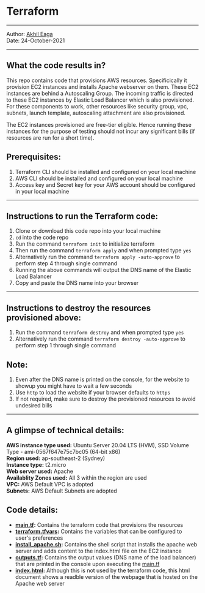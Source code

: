 # Terraform 
---

Author: [Akhil Eaga](https://github.com/Akhil-Eaga)  
Date: 24-October-2021

---

## What the code results in?
This repo contains code that provisions AWS resources. Specificically it provision EC2 instances and installs Apache webserver on them. These EC2 instances are behind a Autoscaling Group. The incoming traffic is directed to these EC2 instances by Elastic Load Balancer which is also provisioned. For these components to work, other resources like security group, vpc, subnets, launch template, autoscaling attachment are also provisioned.  

The EC2 instances provisioned are free-tier eligible. Hence running these instances for the purpose of testing should not incur any significant bills (if resources are run for a short time). 
## Prerequisites:
1) Terraform CLI should be installed and configured on your local machine
2) AWS CLI should be installed and configured on your local machine
2) Access key and Secret key for your AWS account should be configured in your local machine

---
## Instructions to run the Terraform code:
1) Clone or download this code repo into your local machine
2) `cd` into the code repo
3) Run the command `terraform init` to initialize terraform
4) Then run the command `terraform apply` and when prompted type `yes`
5) Alternatively run the command `terraform apply -auto-approve` to perform step 4 through single command
6) Running the above commands will output the DNS name of the Elastic Load Balancer
7) Copy and paste the DNS name into your browser  

---
## Instructions to destroy the resources provisioned above:
1) Run the command `terraform destroy` and when prompted type `yes`
2) Alternatively run the command `terraform destroy -auto-approve` to perform step 1 through single command

## Note:
1) Even after the DNS name is printed on the console, for the website to showup you might have to wait a few seconds
2) Use `http` to load the website if your browser defaults to `https`
3) If not required, make sure to destroy the provisioned resources to avoid undesired bills

---

## A glimpse of technical details:
__AWS instance type used:__ Ubuntu Server 20.04 LTS (HVM), SSD Volume Type - ami-0567f647e75c7bc05 (64-bit x86)  
__Region used:__ ap-southeast-2 (Sydney)  
__Instance type:__ t2.micro  
__Web server used:__  Apache  
__Availablity Zones used:__ All 3 within the region are used  
__VPC:__ AWS Default VPC is adopted  
__Subnets:__ AWS Default Subnets are adopted  

## Code details:
- __[main.tf](main.tf):__ Contains the terraform code that provisions the resources   
- __[terraform.tfvars](terraform.tfvars):__ Contains the variables that can be configured to user's preferences  
- __[install_apache.sh](install_apache.sh):__ Contains the shell script that installs the apache web server and adds content to the index.html file on the EC2 instance  
- __[outputs.tf](outputs.tf):__ Contains the output values (DNS name of the load balancer) that are printed in the console upon executing the [main.tf](main.tf)
- __[index.html](index.html):__ Although this is not used by the terraform code, this html document shows a readble version of the webpage that is hosted on the Apache web server